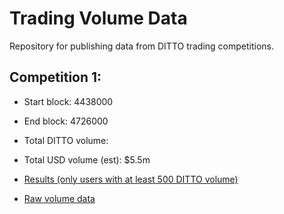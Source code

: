 # Trading Volume Data

Repository for publishing data from DITTO trading competitions.

## Competition 1:

- Start block: 4438000
- End block: 4726000
- Total DITTO volume:
- Total USD volume (est): $5.5m

- [Results (only users with at least 500 DITTO volume)](competition_1/results.csv)
- [Raw volume data](competition_1/raw/)

